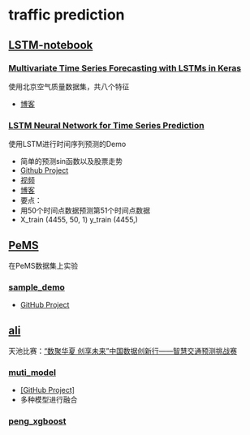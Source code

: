 # traffic prediction

## [LSTM-notebook](./LSTM-notebook)

### [Multivariate Time Series Forecasting with LSTMs in Keras](./LSTM-notebook/Multivariate-Time-Series-Forecasting)
使用北京空气质量数据集，共八个特征
 - [博客](https://machinelearningmastery.com/multivariate-time-series-forecasting-lstms-keras/)

### [LSTM Neural Network for Time Series Prediction](./LSTM-notebook/LSTM-for-Time-Series)
使用LSTM进行时间序列预测的Demo
 - 简单的预测sin函数以及股票走势
 - [Github Project](https://github.com/jaungiers/LSTM-Neural-Network-for-Time-Series-Prediction)
 - [视频](https://www.youtube.com/watch?v=2np77NOdnwk)
 - [博客](http://www.jakob-aungiers.com/articles/a/LSTM-Neural-Network-for-Time-Series-Prediction)
 - 要点：
  - 用50个时间点数据预测第51个时间点数据
  - X_train (4455, 50, 1) y_train (4455,)

## [PeMS](./PeMS)
在PeMS数据集上实验

### [sample_demo](./PeMS/sample_demo)
 - [GitHub Project](https://github.com/corenel/traffic-prediction)

## [ali](./ali)
天池比赛：[“数聚华夏 创享未来”中国数据创新行——智慧交通预测挑战赛](https://tianchi.aliyun.com/competition/introduction.htm?spm=5176.100150.711.3.1289225e1iuc3S&raceId=231598)

### [muti_model](./ali/muti_model)
 - [[GitHub Project]](https://github.com/sanshanxiashi/tianchi_jiaotong)
 - 多种模型进行融合

### [peng_xgboost](./ali/peng_xgboost)